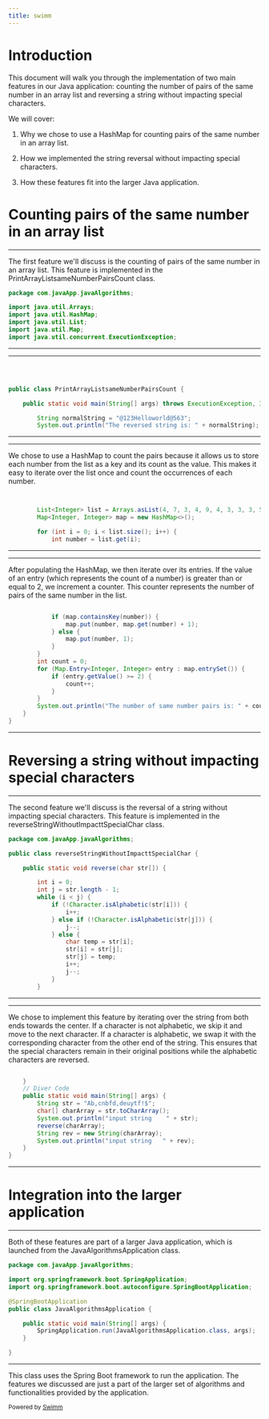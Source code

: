 ```yaml
---
title: swimm
---
```

# Introduction

This document will walk you through the implementation of two main features in our Java application: counting the number of pairs of the same number in an array list and reversing a string without impacting special characters.

We will cover:

1. Why we chose to use a HashMap for counting pairs of the same number in an array list.


2. How we implemented the string reversal without impacting special characters.


3. How these features fit into the larger Java application.

# Counting pairs of the same number in an array list

<SwmSnippet path="/src/main/java/io/moderne/organizations/PrintArrayListsameNumberPairsCount.java" line="1">

---

The first feature we'll discuss is the counting of pairs of the same number in an array list. This feature is implemented in the PrintArrayListsameNumberPairsCount class.

```java
package com.javaApp.javaAlgorithms;

import java.util.Arrays;
import java.util.HashMap;
import java.util.List;
import java.util.Map;
import java.util.concurrent.ExecutionException;
```

---

</SwmSnippet>

<SwmSnippet path="/src/main/java/io/moderne/organizations/PrintArrayListsameNumberPairsCount.java" line="8">

---

&nbsp;

```java

public class PrintArrayListsameNumberPairsCount {

    public static void main(String[] args) throws ExecutionException, InterruptedException {

        String normalString = "@123Helloworld@563";
        System.out.println("The reversed string is: " + normalString);
```

---

</SwmSnippet>

<SwmSnippet path="/src/main/java/io/moderne/organizations/PrintArrayListsameNumberPairsCount.java" line="15">

---

We chose to use a HashMap to count the pairs because it allows us to store each number from the list as a key and its count as the value. This makes it easy to iterate over the list once and count the occurrences of each number.

```java


        List<Integer> list = Arrays.asList(4, 7, 3, 4, 9, 4, 3, 3, 3, 5, 5);
        Map<Integer, Integer> map = new HashMap<>();

        for (int i = 0; i < list.size(); i++) {
            int number = list.get(i);
```

---

</SwmSnippet>

<SwmSnippet path="/src/main/java/io/moderne/organizations/PrintArrayListsameNumberPairsCount.java" line="22">

---

After populating the HashMap, we then iterate over its entries. If the value of an entry (which represents the count of a number) is greater than or equal to 2, we increment a counter. This counter represents the number of pairs of the same number in the list.

```java

            if (map.containsKey(number)) {
                map.put(number, map.get(number) + 1);
            } else {
                map.put(number, 1);
            }
        }
        int count = 0;
        for (Map.Entry<Integer, Integer> entry : map.entrySet()) {
            if (entry.getValue() >= 2) {
                count++;
            }
        }
        System.out.println("The number of same number pairs is: " + count);
    }
}
```

---

</SwmSnippet>

# Reversing a string without impacting special characters

<SwmSnippet path="/src/main/java/io/moderne/organizations/reverseStringWithoutImpacttSpecialChar.java" line="1">

---

The second feature we'll discuss is the reversal of a string without impacting special characters. This feature is implemented in the reverseStringWithoutImpacttSpecialChar class.

```java
package com.javaApp.javaAlgorithms;

public class reverseStringWithoutImpacttSpecialChar {

    public static void reverse(char str[]) {

        int i = 0;
        int j = str.length - 1;
        while (i < j) {
            if (!Character.isAlphabetic(str[i])) {
                i++;
            } else if (!Character.isAlphabetic(str[j])) {
                j--;
            } else {
                char temp = str[i];
                str[i] = str[j];
                str[j] = temp;
                i++;
                j--;
            }
        }
```

---

</SwmSnippet>

<SwmSnippet path="/src/main/java/io/moderne/organizations/reverseStringWithoutImpacttSpecialChar.java" line="22">

---

We chose to implement this feature by iterating over the string from both ends towards the center. If a character is not alphabetic, we skip it and move to the next character. If a character is alphabetic, we swap it with the corresponding character from the other end of the string. This ensures that the special characters remain in their original positions while the alphabetic characters are reversed.

```java

    }
    // Diver Code
    public static void main(String[] args) {
        String str = "Ab,cnbfd,deuytf!$";
        char[] charArray = str.toCharArray();
        System.out.println("input string    " + str);
        reverse(charArray);
        String rev = new String(charArray);
        System.out.println("input string   " + rev);
    }
}
```

---

</SwmSnippet>

# Integration into the larger application

<SwmSnippet path="/src/main/java/io/moderne/organizations/JavaAlgorithmsApplication.java" line="1">

---

Both of these features are part of a larger Java application, which is launched from the JavaAlgorithmsApplication class.

```java
package com.javaApp.javaAlgorithms;

import org.springframework.boot.SpringApplication;
import org.springframework.boot.autoconfigure.SpringBootApplication;

@SpringBootApplication
public class JavaAlgorithmsApplication {

	public static void main(String[] args) {
		SpringApplication.run(JavaAlgorithmsApplication.class, args);
	}

}
```

---

</SwmSnippet>

This class uses the Spring Boot framework to run the application. The features we discussed are just a part of the larger set of algorithms and functionalities provided by the application.

<SwmMeta version="3.0.0" repo-id="Z2l0aHViJTNBJTNBbW9kZXJuZS1vcmdhbml6YXRpb25zJTNBJTNBYW1vZ2gtYXhw"><sup>Powered by [Swimm](https://app.swimm.io/)</sup></SwmMeta>

